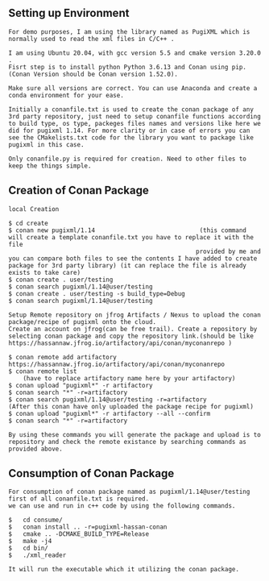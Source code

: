 ## Setting up Environment 

    For demo purposes, I am using the library named as PugiXML which is normally used to read the xml files in C/C++ .

    I am using Ubuntu 20.04, with gcc version 5.5 and cmake version 3.20.0 .
    Fisrt step is to install python Python 3.6.13 and Conan using pip. (Conan Version should be Conan version 1.52.0).

    Make sure all versions are correct. You can use Anaconda and create a conda environment for your ease.

    Initially a conanfile.txt is used to create the conan package of any 3rd party repository, just need to setup conanfile functions according to build type, os type, packeges files names and versions like here we did for pugixml 1.14. For more clarity or in case of errors you can see the CMakelists.txt code for the library you want to package like pugixml in this case.

    Only conanfile.py is required for creation. Need to other files to keep the things simple.  

## Creation of Conan Package
    local Creation

    $ cd create
    $ conan new pugixml/1.14                             (this command will create a template conanfile.txt you have to replace it with the file     
                                                        provided by me and you can compare both files to see the contents I have added to create package for 3rd party library) (it can replace the file is already exists to take care)
    $ conan create . user/testing
    $ conan search pugixml/1.14@user/testing
    $ conan create . user/testing -s build_type=Debug
    $ conan search pugixml/1.14@user/testing

    Setup Remote repository on jfrog Artifacts / Nexus to upload the conan package/recipe of pugixml onto the cloud.
    Create an account on jfrog(can be free trail). Create a repository by selecting conan package and copy the repository link.(should be like https://hassannaw.jfrog.io/artifactory/api/conan/myconanrepo ) 

    $ conan remote add artifactory https://hassannaw.jfrog.io/artifactory/api/conan/myconanrepo
    $ conan remote list
        (have to replace artifactory name here by your artifactory)
    $ conan upload "pugixml*" -r artifactory
    $ conan search "*" -r=artifactory
    $ conan search pugixml/1.14@user/testing -r=artifactory                  (After this conan have only uploaded the package recipe for pugixml)
    $ conan upload "pugixml*" -r artifactory --all --confirm
    $ conan search "*" -r=artifactory

    By using these commands you will generate the package and upload is to repository and check the remote existance by searching commands as provided above. 


## Consumption of Conan Package

    For consumption of conan package named as pugixml/1.14@user/testing first of all conanfile.txt is required.
    we can use and run in c++ code by using the following commands.

    $   cd consume/
    $   conan install .. -r=pugixml-hassan-conan
    $   cmake .. -DCMAKE_BUILD_TYPE=Release
    $   make -j4
    $   cd bin/
    $   ./xml_reader

    It will run the executable which it utilizing the conan package.